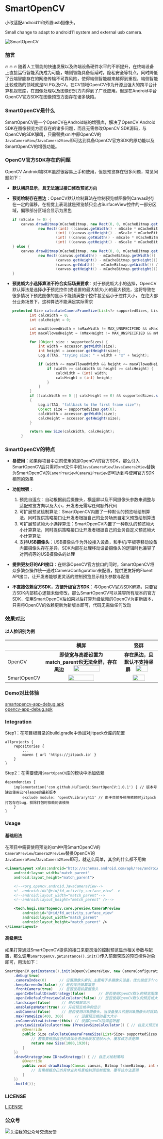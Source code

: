 # SmartOpenCV
小改适配android11和外置usb摄像头。

Small change to adapt to android11 system and external usb camera.

![SmartOpenCV](art/logo.png)  
### 前言

:fire: :fire: :fire: 随着人工智能的快速发展以及终端设备硬件水平的不断提升，在终端设备上直接运行智能系统成为可能，端侧智能具备低延时，隐私安全等特点。同时降低了云端智能存在的网络传输不可靠风险，使得端侧智能越来越得到重视。端侧智能比较成熟的领域就是NLP以及CV。在CV领域OpenCV作为开源且强大的跨平台计算机视觉库，在图像处理以及图像识别方向得到了广泛应用。但是在Android平台OpenCV官方SDK在图像预览方面存在诸多缺陷。

### SmartOpenCV是什么
SmartOpenCV是一个OpenCV在Android端的增强库，解决了OpenCV Android SDK在图像预览方面存在的诸多问题，而且无需修改OpenCV SDK源码，与OpenCV的SDK解耦，只需替换xml中原OpenCV的`JavaCameraView`/`JavaCamera2View`即可达到具备OpenCV官方SDK的原功能以及SmartOpenCV的增强功能。

### OpenCV官方SDK存在的问题

OpenCV Android端SDK虽然很容易上手和使用，但是预览存在很多问题，常见问题如下：

- **默认横屏显示，且无法通过接口修改预览方向**

- **预览绘制存在黑边**：OpenCV默认绘制算法在绘制预览帧图像到Canvas时存在一定的偏移，在视觉上表现就是预览帧只会占SurfaceView控件的一部分区域，偏移部分区域会显示为黑色

  ```java
  if (mScale != 0) {
      canvas.drawBitmap(mCacheBitmap, new Rect(0, 0, mCacheBitmap.getWidth(), mCacheBitmap.getHeight()),
              new Rect((int) ((canvas.getWidth() - mScale * mCacheBitmap.getWidth()) / 2),
                      (int) ((canvas.getHeight() - mScale * mCacheBitmap.getHeight()) / 2),
                      (int) ((canvas.getWidth() - mScale * mCacheBitmap.getWidth()) / 2 + mScale * mCacheBitmap.getWidth()),
                      (int) ((canvas.getHeight() - mScale * mCacheBitmap.getHeight()) / 2 + mScale * mCacheBitmap.getHeight())), null);
  } else {
      canvas.drawBitmap(mCacheBitmap, new Rect(0, 0, mCacheBitmap.getWidth(), mCacheBitmap.getHeight()),
              new Rect((canvas.getWidth() - mCacheBitmap.getWidth()) / 2,
                      (canvas.getHeight() - mCacheBitmap.getHeight()) / 2,
                      (canvas.getWidth() - mCacheBitmap.getWidth()) / 2 + mCacheBitmap.getWidth(),
                      (canvas.getHeight() - mCacheBitmap.getHeight()) / 2 + mCacheBitmap.getHeight()), null);
  }
  ```

  

- **预览帧大小选择算法不符合实际场景要求**：对于预览帧大小的选择，OpenCV默认算法是选择**小于**预览控件(或设置的最大帧大小)的最大预览，这将导致在很多情况下预览图像的显示不能铺满整个控件甚至远小于控件大小， 在绝大部分业务场景下，这种算法不能满足实际需求

  ```java
  protected Size calculateCameraFrameSize(List<?> supportedSizes, ListItemAccessor accessor, int surfaceWidth, int surfaceHeight) {
          int calcWidth = 0;
          int calcHeight = 0;
  
          int maxAllowedWidth = (mMaxWidth != MAX_UNSPECIFIED && mMaxWidth < surfaceWidth)? mMaxWidth : surfaceWidth;
          int maxAllowedHeight = (mMaxHeight != MAX_UNSPECIFIED && mMaxHeight < surfaceHeight)? mMaxHeight : surfaceHeight;
  
          for (Object size : supportedSizes) {
              int width = accessor.getWidth(size);
              int height = accessor.getHeight(size);
              Log.d(TAG, "trying size: " + width + "x" + height);
  
              if (width <= maxAllowedWidth && height <= maxAllowedHeight) {
                  if (width >= calcWidth && height >= calcHeight) {
                      calcWidth = (int) width;
                      calcHeight = (int) height;
                  }
              }
          }
          if ((calcWidth == 0 || calcHeight == 0) && supportedSizes.size() > 0)
          {
              Log.i(TAG, "fallback to the first frame size");
              Object size = supportedSizes.get(0);
              calcWidth = accessor.getWidth(size);
              calcHeight = accessor.getHeight(size);
          }
  
          return new Size(calcWidth, calcHeight);
      }
  ```

  


### SmartOpenCV的特点

- **易使用**：如果你项目中之前使用的是OpenCV的官方SDK，那么引入SmartOpenCV后只需将xml文件中的`JavaCameraView`/`JavaCamera2View`替换为SmartOpenCV的`CamerPreview`/`Camera2Preview`即可达到与使用官方SDK相同的效果

- **功能增强**：
  1. 预览自适应：自动根据前后摄像头，横竖屏以及不同摄像头参数来调整与适配预览方向以及大小，开发者无需写任何额外代码
  2. 可扩展预览绘制算法：SmartOpenCV内置了一种默认的预览帧绘制算法，同时提供策略接口让开发者根据自己的业务场景自定义预览绘制算法
  3. 可扩展预览帧大小选择算法：SmartOpenCV内置了一种默认的预览帧大小计算算法，同时提供策略接口让开发者根据自己的业务自定义预览帧大小计算算法
  4. 支持**USB摄像头**：USB摄像头作为外设接入设备，和手机/平板等移动设备内置摄像头存在差异，SDK内部在处理移动设备摄像头的逻辑时也兼容了对闸机等的USB摄像头的处理
  
- **提供更友好的API接口**：在继承OpenCV官方接口的同时，SmartOpenCV将众多繁杂操作统一通过CameraConfiguration来配置，提供更友好的Fluent API接口，让开发者能够更灵活的控制预览显示相关参数与配置

- **不直接依赖官方SDK，方便升级官方SDK**：与OpenCV官方SDK解耦，只要官方SDK内部核心逻辑未做修改，那么SmartOpenCV可以兼容所有版本的官方SDK，使用SmartOpenCV后如果以后打算升级依赖的OpenCV为更新版本，只需将OpenCV的依赖更新为新版本即可，代码无需做任何改动

### 效果对比
#### 以人脸识别为例

|            | 横屏                                                         | 竖屏   |
| ---------- | ------------------------------------------------------------ | ------ |
| OpenCV | <div align=center>**即使宽与高都设置为match_parent也无法全屏，存在黑边**  <img src="./art/screenshort/opencv_back_camera_landscape.jpg" width = "60%" height = "60%"/></div>  |<div align=center> **存在黑边，且默认不支持竖屏**  <img src="./art/screenshort/opencv_back_camera_portrait.jpg" width = "60%" height = "50%" /></div>  |
| SmartOpenCV | <div align=center><img src="./art/screenshort/smartopencv_back_camera_landscape.jpg" width = "60%" height = "60%" /></div> | <div align=center><img src="./art/screenshort/smartopencv_back_camera_portrait.jpg" width = "60%" height = "50%"/></div> |

### Demo对比体验
[smartopencv-app-debug.apk](demo/smartopencv-app-debug.apk)  
[opencv-app-debug.apk](demo/opencv-app-debug.apk)  

### Integration

Step1：在项目根目录的build.gradle中添加对jitpack仓库的配置

```
allprojects {
    repositories {
        ...
        maven { url 'https://jitpack.io' }
    }
}
```

Step2：在需要使用`SmartOpenCV`库的模块中添加依赖

```
dependencies {
	implementation('com.github.HuTianQi:SmartOpenCV:1.0.1') { // 版本号建议使用已release的最新版本
        exclude module: 'openCVLibrary411' // 由于目前多模块依赖时jitpack打包存在bug，排除打包时依赖的该模块
    }
}
```


### Usage

#### 基础用法

在项目中需要使用预览的xml中用SmartOpenCV的`CameraPreview`/`Camera2Preview`替换OpenCV的`JavaCameraView`/`JavaCamera2View`即可，就这么简单，其余的什么都不用做

```xml
<LinearLayout xmlns:android="http://schemas.android.com/apk/res/android"
    android:layout_width="match_parent"
    android:layout_height="match_parent">

    <!--<org.opencv.android.JavaCameraView-->
    <!--android:id="@+id/fd_activity_surface_view"-->
    <!--android:layout_width="match_parent"-->
    <!--android:layout_height="match_parent" />-->

    <tech.huqi.smartopencv.core.preview.CameraPreview
        android:id="@+id/fd_activity_surface_view"
        android:layout_width="match_parent"
        android:layout_height="match_parent" />
</LinearLayout>
```

#### 高级用法

如果打算通过SmartOpenCV提供的接口来更灵活的控制预览显示相关参数与配置，那么调用`SmartOpenCV.getInstance().init()`传入前面获取的预览控件对象即可，用法如下：

```java
SmartOpenCV.getInstance().init(mOpenCvCameraView, new CameraConfiguration.Builder()
    .debug(true)
    .cameraIndex(0)      // 设置摄像头索引,主要用于多摄像头设备，优先级低于frontCamera
    .keepScreenOn(false) // 是否保持屏幕常亮
    .frontCamera(true)   // 是否使用前置摄像头
    .openCvDefaultDrawStrategy(false)      // 是否使用OpenCV默认的预览图像绘制策略
    .openCvDefaultPreviewCalculator(false) // 是否使用OpenCV默认的预览帧大小计算策略
    .landscape(false)     // 是否横屏显示
    .enableFpsMeter(true) // 开启预览帧率的显示
    .usbCamera(false)     // 是否使用USB摄像头，当设备接入的是USB摄像头时将其设置为true
    .maxFrameSize(400, 300)     // 设置预览帧的最大大小
    .cvCameraViewListener(this) // 设置OpenCV回调监听器
    .previewSizeCalculator(new IPreviewSizeCalculator() { // 自定义预览帧大小计算策略
        @Override
        public Size calculateCameraFrameSize(List<Size> supportedSizes, int surfaceWidth, int surfaceHeight) {
            // 若需要根据自己的具体业务场景改写览帧大小，覆写该方法逻辑
            return new Size(1080,1920); 
        }
    })
    .drawStrategy(new IDrawStrategy() { // 自定义绘制策略
        @Override
        public void drawBitmap(Canvas canvas, Bitmap frameBitmap, int surfaceWidth, int surfaceHeight) {
            // 若需根据自己的具体业务场景绘制预览帧图像，覆写该方法逻辑
        }
    })
    .build());
```



### LICENSE
[LICENSE](LICENSE)  

### 公众号
![关注我的公众号交流反馈](art/wx_gzh.jpg)  
